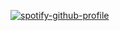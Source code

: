 [![spotify-github-profile](https://spotify-github-profile.vercel.app/api/view?uid=mrtsntrk41&cover_image=true&theme=default)](https://github.com/kittinan/spotify-github-profile)
